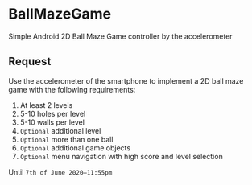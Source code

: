 # BallMazeGame
Simple Android 2D Ball Maze Game controller by the accelerometer

## Request
Use the accelerometer of the smartphone to implement a 2D ball maze game with the following requirements:
1. At least 2 levels
2. 5-10 holes per level
3. 5-10 walls per level
4. `Optional` additional level
5. `Optional` more than one ball
6. `Optional` additional game objects
7. `Optional` menu navigation with high score and level selection

Until `7th of June 2020–11:55pm`
